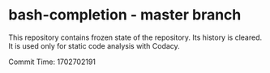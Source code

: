 # bash-completion - master branch

This repository contains frozen state of the repository.
Its history is cleared. It is used only for static code
analysis with Codacy.

Commit Time: 1702702191